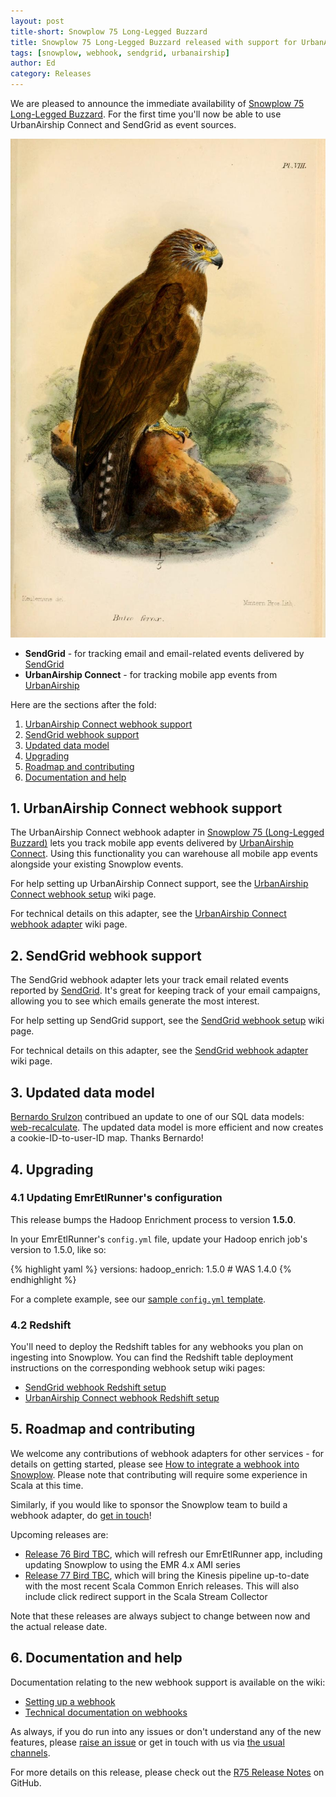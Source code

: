 ```yaml
---
layout: post
title-short: Snowplow 75 Long-Legged Buzzard
title: Snowplow 75 Long-Legged Buzzard released with support for UrbanAirship Connect and SendGrid
tags: [snowplow, webhook, sendgrid, urbanairship]
author: Ed
category: Releases
---
```


We are pleased to announce the immediate availability of [Snowplow 75 Long-Legged Buzzard][snowplow-release]. For the first time you'll now be able to use UrbanAirship Connect and SendGrid as event sources.

![R75 Long-Legged Buzzard](/assets/img/blog/2015/12/long-legged_buzzard.jpg)

* **SendGrid** - for tracking email and email-related events delivered by [SendGrid][SendGrid-website]
* **UrbanAirship Connect** - for tracking mobile app events from [UrbanAirship][urbanairship-website]

Here are the sections after the fold:

1. [UrbanAirship Connect webhook support](/blog/2015/12/23/snowplow-r75-long-legged-buzzard-released/#urbanairship)
2. [SendGrid webhook support](/blog/2015/12/23/snowplow-r75-long-legged-buzzard-released/#SendGrid)
3. [Updated data model](/blog/2015/12/23/snowplow-r75-long-legged-buzzard-released/#datamodel)
4. [Upgrading](/blog/2015/12/23/snowplow-r75-long-legged-buzzard-released/#upgrading)
5. [Roadmap and contributing](/blog/2015/12/23/snowplow-r75-long-legged-buzzard-released/#roadmap-etc)
6. [Documentation and help](/blog/2015/12/23/snowplow-r75-long-legged-buzzard-released/#help)

<!--more-->

<h2 id="urbanairship">1. UrbanAirship Connect webhook support</h2>

The UrbanAirship Connect webhook adapter in [Snowplow 75 (Long-Legged Buzzard)][snowplow-release] lets you track mobile app events delivered by [UrbanAirship Connect][urbanairship-website].
Using this functionality you can warehouse all mobile app events alongside your existing Snowplow events.

For help setting up UrbanAirship Connect support, see the [UrbanAirship Connect webhook setup][urbanairship-setup] wiki page.

For technical details on this adapter, see the [UrbanAirship Connect webhook adapter][urbanairship-tech-docs] wiki page.

<h2 id="SendGrid">2. SendGrid webhook support</h2>

The SendGrid webhook adapter lets your track email related events reported by [SendGrid][SendGrid-website]. It's great for keeping track of your email campaigns, allowing you to see which emails generate the most interest.  

For help setting up SendGrid support, see the [SendGrid webhook setup][SendGrid-setup] wiki page.

For technical details on this adapter, see the [SendGrid webhook adapter][SendGrid-tech-docs] wiki page.

<h2 id="datamodel">3. Updated data model</h2>

[Bernardo Srulzon](https://github.com/bernardosrulzon) contribued an update to one of our SQL data models: [web-recalculate](https://github.com/snowplow/snowplow/tree/master/5-data-modeling/sql-runner/redshift/sql/web-recalculate). The updated data model is more efficient and now creates a cookie-ID-to-user-ID map. Thanks Bernardo!

<h2 id="upgrading">4. Upgrading</h2>

<div class="html">
<h3 id="configuring-emretlrunner">4.1 Updating EmrEtlRunner's configuration</h3>
</div>

This release bumps the Hadoop Enrichment process to version **1.5.0**.

In your EmrEtlRunner's `config.yml` file, update your Hadoop enrich job's version to 1.5.0, like so:

{% highlight yaml %}
  versions:
    hadoop_enrich: 1.5.0 # WAS 1.4.0
{% endhighlight %}

For a complete example, see our [sample `config.yml` template][emretlrunner-config-yml].

<div class="html">
<h3 id="upgrading-change-form">4.2 Redshift</h3>
</div>

You'll need to deploy the Redshift tables for any webhooks you plan on ingesting into Snowplow. You can find the Redshift table deployment instructions on the corresponding webhook setup wiki pages:

* [SendGrid webhook Redshift setup][SendGrid-setup-red]
* [UrbanAirship Connect webhook Redshift setup][ua-setup-red]

<h2 id="roadmap-etc">5. Roadmap and contributing</h2>

We welcome any contributions of webhook adapters for other services - for details on getting started, please see [How to integrate a webhook into Snowplow][webhook-contributing]. Please note that contributing will require some experience in Scala at this time.

Similarly, if you would like to sponsor the Snowplow team to build a webhook adapter, do [get in touch][sponsorship-contact]!

Upcoming releases are:

* [Release 76 Bird TBC][r76-milestone], which will refresh our EmrEtlRunner app, including updating Snowplow to using the EMR 4.x AMI series
* [Release 77 Bird TBC][r77-milestone], which will bring the Kinesis pipeline up-to-date with the most recent Scala Common Enrich releases. This will also include click redirect support in the Scala Stream Collector

Note that these releases are always subject to change between now and the actual release date.

<h2 id="help">6. Documentation and help</h2>

Documentation relating to the new webhook support is available on the wiki:

* [Setting up a webhook][webhook-setup]
* [Technical documentation on webhooks][webhook-tech-docs]

As always, if you do run into any issues or don't understand any of the new features, please [raise an issue][issues] or get in touch with us via [the usual channels][talk-to-us].

For more details on this release, please check out the [R75 Release Notes][snowplow-release] on GitHub.

[webhooks-defn]: http://en.wikipedia.org/wiki/Webhook

[urbanairship-website]: http://www.urbanairship.com/
[SendGrid-website]: http://www.sendgrid.com/

[snowplow-trackers]: http://snowplowanalytics.com/technology/index.html

[webhook-setup]: https://github.com/snowplow/snowplow/wiki/Setting-up-a-Webhook

[urbanairship-setup]: https://github.com/snowplow/snowplow/wiki/UrbanAirship-webhook-setup

[SendGrid-setup]: https://github.com/snowplow/snowplow/wiki/SendGrid-webhook-setup

[webhook-tech-docs]: https://github.com/snowplow/snowplow/wiki/Snowplow-technical-documentation#1b-webhooks

[urbanairship-tech-docs]: https://github.com/snowplow/snowplow/wiki/UrbanAirship-webhook-adapter
[SendGrid-tech-docs]: https://github.com/snowplow/snowplow/wiki/SendGrid-webhook-adapter

[webhooks-2]: https://github.com/snowplow/snowplow/milestones/Webhooks%202

[webhook-contributing]: https://github.com/snowplow/snowplow/wiki/How-to-integrate-a-webhook-into-Snowplow
[sponsorship-contact]: mailto:contact@snowplowanalytics.com
[issues]: https://github.com/snowplow/snowplow/issues
[talk-to-us]: https://github.com/snowplow/snowplow/wiki/Talk-to-us
[snowplow-release]: https://github.com/snowplow/snowplow/releases/r75-long-legged-buzzard

[SendGrid-setup-red]: https://github.com/snowplow/snowplow/wiki/SendGrid-webhook-setup#22-redshift
[ua-setup-red]: https://github.com/snowplow/snowplow/wiki/UrbanAirship-webhook-setup#22-redshift

[emretlrunner-config-yml]: https://github.com/snowplow/snowplow/blob/master/3-enrich/emr-etl-runner/config/config.yml.sample

[r76-milestone]: https://github.com/snowplow/snowplow/milestones/Release%2076%20%5BCLI%5D%20Bird%20TBC
[r77-milestone]: https://github.com/snowplow/snowplow/milestones/Release%2077%20%5BKIN%5D%20Bird%20TBC
